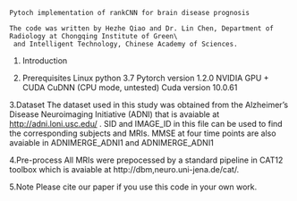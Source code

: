     Pytoch implementation of rankCNN for brain disease prognosis

    The code was written by Hezhe Qiao and Dr. Lin Chen, Department of Radiology at Chongqing Institute of Green\
     and Intelligent Technology, Chinese Academy of Sciences. 

1. Introduction

  
2. Prerequisites
Linux python 3.7 Pytorch version 1.2.0 NVIDIA GPU + CUDA CuDNN (CPU mode, untested) Cuda version 10.0.61
 

3.Dataset
The dataset used in this study was obtained from the Alzheimer’s Disease Neuroimaging Initiative (ADNI) that is avaiable at http://adni.loni.usc.edu/ .
SID and IMAGE_ID in this file can be used to find the corresponding subjects and MRIs.  MMSE at four time points are also avaiable in ADNIMERGE_ADNI1 and ADNIMERGE_ADNI1

4.Pre-process
All MRIs were prepocessed by a standard pipeline in CAT12 toolbox which is avaiable at http://dbm,neuro.uni-jena.de/cat/.

5.Note
Please cite our paper if you use this code in your own work.

